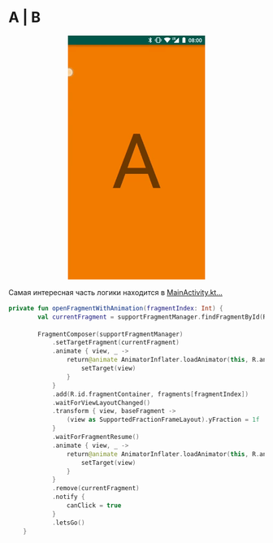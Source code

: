 # A | B

<p align="center">
	<img alt="Demo" src="screenshots/demonstration.gif" />
</p>

Самая интересная часть логики находится в [MainActivity.kt...](https://github.com/andreylitvintsev/A-B/blob/master/app/src/main/java/com/github/andreylitvintsev/transitionbetweenfragments/MainActivity.kt)

```kotlin
private fun openFragmentWithAnimation(fragmentIndex: Int) {
        val currentFragment = supportFragmentManager.findFragmentById(R.id.fragmentContainer) as PlayerFragment

        FragmentComposer(supportFragmentManager)
            .setTargetFragment(currentFragment)
            .animate { view, _ ->
                return@animate AnimatorInflater.loadAnimator(this, R.animator.move_to_back).apply {
                    setTarget(view)
                }
            }
            .add(R.id.fragmentContainer, fragments[fragmentIndex])
            .waitForViewLayoutChanged()
            .transform { view, baseFragment ->
                (view as SupportedFractionFrameLayout).yFraction = 1f
            }
            .waitForFragmentResume()
            .animate { view, _ ->
                return@animate AnimatorInflater.loadAnimator(this, R.animator.show_up).apply {
                    setTarget(view)
                }
            }
            .remove(currentFragment)
            .notify {
                canClick = true
            }
            .letsGo()
    }
```

